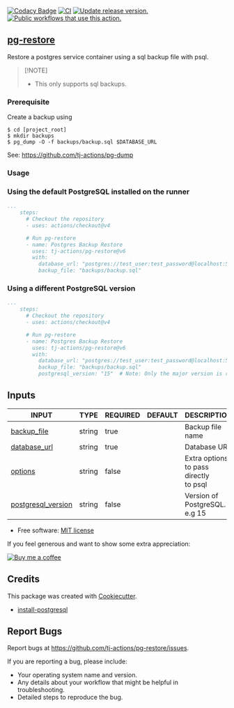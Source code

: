 [![Codacy Badge](https://api.codacy.com/project/badge/Grade/33d85868f9d3405d82656f3235bc505c)](https://app.codacy.com/gh/tj-actions/pg-restore?utm_source=github.com\&utm_medium=referral\&utm_content=tj-actions/pg-restore\&utm_campaign=Badge_Grade_Settings)
[![CI](https://github.com/tj-actions/pg-restore/actions/workflows/test.yml/badge.svg)](https://github.com/tj-actions/pg-restore/actions/workflows/test.yml) [![Update release version.](https://github.com/tj-actions/pg-restore/actions/workflows/sync-release-version.yml/badge.svg)](https://github.com/tj-actions/pg-restore/actions/workflows/sync-release-version.yml) [![Public workflows that use this action.](https://img.shields.io/endpoint?url=https%3A%2F%2Fused-by.vercel.app%2Fapi%2Fgithub-actions%2Fused-by%3Faction%3Dtj-actions%2Fpg-restore%26badge%3Dtrue)](https://github.com/search?o=desc\&q=tj-actions+pg-restore+path%3A.github%2Fworkflows+language%3AYAML\&s=\&type=Code)

## [pg-restore](https://www.postgresql.org/docs/current/app-pgrestore.html)

Restore a postgres service container using a sql backup file with psql.

> \[!NOTE]
>
> *   This only supports sql backups.

### Prerequisite

Create a backup using

```shell script
$ cd [project_root]
$ mkdir backups
$ pg_dump -O -f backups/backup.sql $DATABASE_URL
```

See: https://github.com/tj-actions/pg-dump

### Usage

### Using the default PostgreSQL installed on the runner

```yaml
...
    steps:
      # Checkout the repository
      - uses: actions/checkout@v4

      # Run pg-restore
      - name: Postgres Backup Restore
        uses: tj-actions/pg-restore@v6
        with:
          database_url: "postgres://test_user:test_password@localhost:5432/test_db"
          backup_file: "backups/backup.sql"
```

### Using a different PostgreSQL version

```yaml
...
    steps:
      # Checkout the repository
      - uses: actions/checkout@v4

      # Run pg-restore
      - name: Postgres Backup Restore
        uses: tj-actions/pg-restore@v6
        with:
          database_url: "postgres://test_user:test_password@localhost:5432/test_db"
          backup_file: "backups/backup.sql"
          postgresql_version: "15"  # Note: Only the major version is required e.g. 12, 14, 15
```

## Inputs

<!-- AUTO-DOC-INPUT:START - Do not remove or modify this section -->

|                                         INPUT                                          |  TYPE  | REQUIRED | DEFAULT |                 DESCRIPTION                 |
|----------------------------------------------------------------------------------------|--------|----------|---------|---------------------------------------------|
|           <a name="input_backup_file"></a>[backup\_file](#input_backup_file)            | string |   true   |         |              Backup file name               |
|          <a name="input_database_url"></a>[database\_url](#input_database_url)          | string |   true   |         |                Database URL                 |
|                 <a name="input_options"></a>[options](#input_options)                  | string |  false   |         | Extra options to pass directly <br>to psql  |
| <a name="input_postgresql_version"></a>[postgresql\_version](#input_postgresql_version) | string |  false   |         |        Version of PostgreSQL. e.g 15        |

<!-- AUTO-DOC-INPUT:END -->

*   Free software: [MIT license](LICENSE)

If you feel generous and want to show some extra appreciation:

[![Buy me a coffee][buymeacoffee-shield]][buymeacoffee]

[buymeacoffee]: https://www.buymeacoffee.com/jackton1

[buymeacoffee-shield]: https://www.buymeacoffee.com/assets/img/custom_images/orange_img.png

## Credits

This package was created with [Cookiecutter](https://github.com/cookiecutter/cookiecutter).

*   [install-postgresql](https://github.com/tj-actions/install-postgresql)

## Report Bugs

Report bugs at https://github.com/tj-actions/pg-restore/issues.

If you are reporting a bug, please include:

*   Your operating system name and version.
*   Any details about your workflow that might be helpful in troubleshooting.
*   Detailed steps to reproduce the bug.
